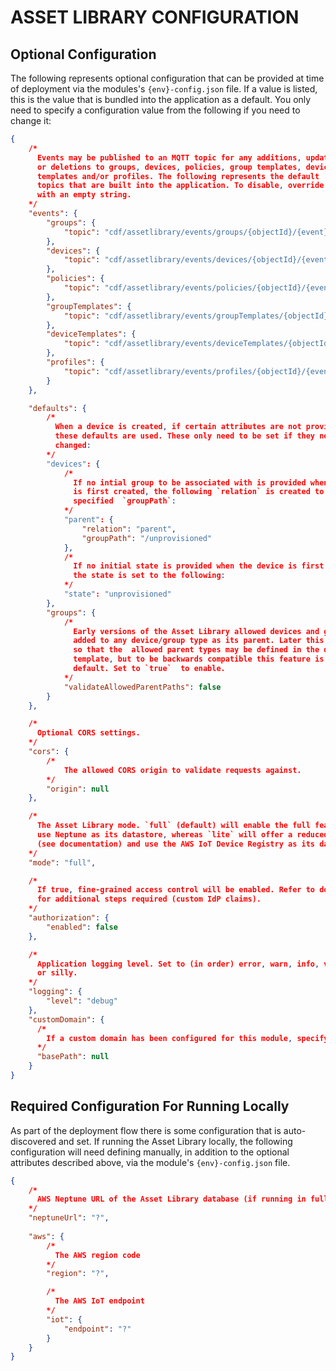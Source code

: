 # ASSET LIBRARY CONFIGURATION

## Optional Configuration

The following represents optional configuration that can be provided at time of deployment via the modules's `{env}-config.json` file. If a value is listed, this is the value that is bundled into the application as a default. You only need to specify a configuration value from the following if you need to change it:

```json
{
    /*
      Events may be published to an MQTT topic for any additions, updates
      or deletions to groups, devices, policies, group templates, device 
      templates and/or profiles. The following represents the default 
      topics that are built into the application. To disable, override 
      with an empty string.
    */
    "events": {
        "groups": {
            "topic": "cdf/assetlibrary/events/groups/{objectId}/{event}"
        },
        "devices": {
            "topic": "cdf/assetlibrary/events/devices/{objectId}/{event}"
        },
        "policies": {
            "topic": "cdf/assetlibrary/events/policies/{objectId}/{event}"
        },
        "groupTemplates": {
            "topic": "cdf/assetlibrary/events/groupTemplates/{objectId}/{event}"
        },
        "deviceTemplates": {
            "topic": "cdf/assetlibrary/events/deviceTemplates/{objectId}/{event}"
        },
        "profiles": {
            "topic": "cdf/assetlibrary/events/profiles/{objectId}/{event}"
        }
    },

    "defaults": {
        /*
          When a device is created, if certain attributes are not provided then
          these defaults are used. These only need to be set if they need to be 
          changed:
        */
        "devices": {
            /*
              If no intial group to be associated with is provided when the device
              is first created, the following `relation` is created to the 
              specified  `groupPath`:                 
            */
            "parent": {
                "relation": "parent",
                "groupPath": "/unprovisioned"
            },
            /*
              If no initial state is provided when the device is first created,
              the state is set to the following:
            */
            "state": "unprovisioned"
        },
        "groups": {
            /*
              Early versions of the Asset Library allowed devices and groups to be
              added to any device/group type as its parent. Later this was changed 
              so that the  allowed parent types may be defined in the device/group 
              template, but to be backwards compatible this feature is disable by 
              default. Set to `true`  to enable.
            */
            "validateAllowedParentPaths": false
        }
    },

    /*
      Optional CORS settings.
    */
    "cors": {
        /*
            The allowed CORS origin to validate requests against.
        */
        "origin": null
    },

    /*
      The Asset Library mode. `full` (default) will enable the full feature set and
      use Neptune as its datastore, whereas `lite` will offer a reduced feature set 
      (see documentation) and use the AWS IoT Device Registry as its datastore.
    */
    "mode": "full",

    /*
      If true, fine-grained access control will be enabled. Refer to documentation 
      for additional steps required (custom IdP claims).
    */
    "authorization": {
        "enabled": false
    },

    /*
      Application logging level. Set to (in order) error, warn, info, verbose, debug 
      or silly.
    */
    "logging": {
        "level": "debug"
    },
    "customDomain": {
      /*
        If a custom domain has been configured for this module, specifying its base path here will remove the base path from the request to allow the module to map the incoming request to the correct lambda handler.
      */
      "basePath": null
    }
}
```

## Required Configuration For Running Locally

As part of the deployment flow there is some configuration that is auto-discovered and set. If running the Asset Library locally, the following configuration will need defining manually, in addition to the optional attributes described above, via the module's `{env}-config.json` file.

```json
{
    /*
      AWS Neptune URL of the Asset Library database (if running in full mode)
    */
    "neptuneUrl": "?",
    
    "aws": {
        /*
          The AWS region code 
        */        
        "region": "?",

        /* 
          The AWS IoT endpoint
        */
        "iot": {
            "endpoint": "?"
        }
    }
}

```